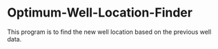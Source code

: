 # Optimum-Well-Location-Finder
This program is to find the new well location based on the previous well data. 
